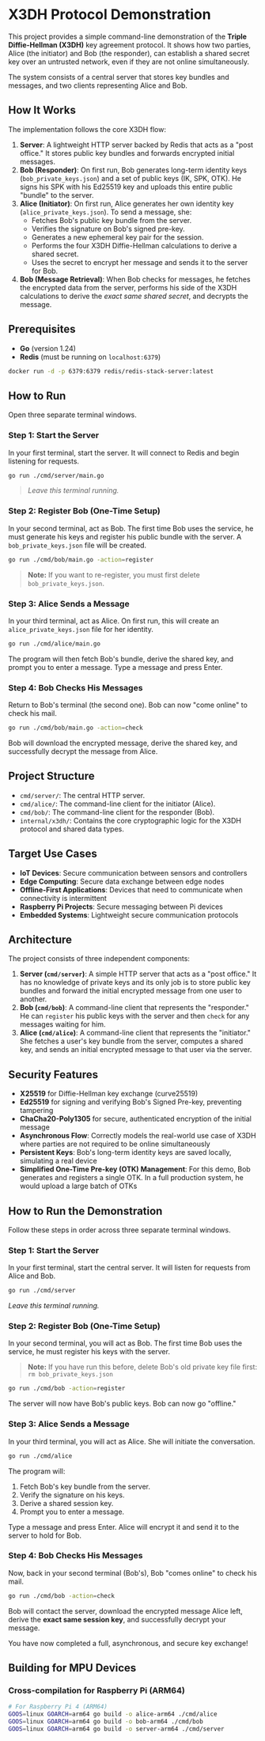 # X3DH Protocol Demonstration

This project provides a simple command-line demonstration of the **Triple Diffie-Hellman (X3DH)** key agreement protocol. It shows how two parties, Alice (the initiator) and Bob (the responder), can establish a shared secret key over an untrusted network, even if they are not online simultaneously.

The system consists of a central server that stores key bundles and messages, and two clients representing Alice and Bob.

## How It Works

The implementation follows the core X3DH flow:

1.  **Server**: A lightweight HTTP server backed by Redis that acts as a "post office." It stores public key bundles and forwards encrypted initial messages.
2.  **Bob (Responder)**: On first run, Bob generates long-term identity keys (`bob_private_keys.json`) and a set of public keys (IK, SPK, OTK). He signs his SPK with his Ed25519 key and uploads this entire public "bundle" to the server.
3.  **Alice (Initiator)**: On first run, Alice generates her own identity key (`alice_private_keys.json`). To send a message, she:
    *   Fetches Bob's public key bundle from the server.
    *   Verifies the signature on Bob's signed pre-key.
    *   Generates a new ephemeral key pair for the session.
    *   Performs the four X3DH Diffie-Hellman calculations to derive a shared secret.
    *   Uses the secret to encrypt her message and sends it to the server for Bob.
4.  **Bob (Message Retrieval)**: When Bob checks for messages, he fetches the encrypted data from the server, performs his side of the X3DH calculations to derive the *exact same shared secret*, and decrypts the message.

## Prerequisites

*   **Go** (version 1.24)
*   **Redis** (must be running on `localhost:6379`)
```bash
docker run -d -p 6379:6379 redis/redis-stack-server:latest
```

## How to Run

Open three separate terminal windows.

### Step 1: Start the Server

In your first terminal, start the server. It will connect to Redis and begin listening for requests.

```bash
go run ./cmd/server/main.go
```
> _Leave this terminal running._

### Step 2: Register Bob (One-Time Setup)

In your second terminal, act as Bob. The first time Bob uses the service, he must generate his keys and register his public bundle with the server. A `bob_private_keys.json` file will be created.

```bash
go run ./cmd/bob/main.go -action=register
```

> **Note:** If you want to re-register, you must first delete `bob_private_keys.json`.

### Step 3: Alice Sends a Message

In your third terminal, act as Alice. On first run, this will create an `alice_private_keys.json` file for her identity.

```bash
go run ./cmd/alice/main.go
```
The program will then fetch Bob's bundle, derive the shared key, and prompt you to enter a message. Type a message and press Enter.

### Step 4: Bob Checks His Messages

Return to Bob's terminal (the second one). Bob can now "come online" to check his mail.

```bash
go run ./cmd/bob/main.go -action=check
```
Bob will download the encrypted message, derive the shared key, and successfully decrypt the message from Alice.

## Project Structure

- `cmd/server/`: The central HTTP server.
- `cmd/alice/`: The command-line client for the initiator (Alice).
- `cmd/bob/`: The command-line client for the responder (Bob).
- `internal/x3dh/`: Contains the core cryptographic logic for the X3DH protocol and shared data types.

## **Target Use Cases**

- **IoT Devices**: Secure communication between sensors and controllers
- **Edge Computing**: Secure data exchange between edge nodes
- **Offline-First Applications**: Devices that need to communicate when connectivity is intermittent
- **Raspberry Pi Projects**: Secure messaging between Pi devices
- **Embedded Systems**: Lightweight secure communication protocols

## **Architecture**

The project consists of three independent components:

1.  **Server (`cmd/server`)**: A simple HTTP server that acts as a "post office." It has no knowledge of private keys and its only job is to store public key bundles and forward the initial encrypted message from one user to another.
2.  **Bob (`cmd/bob`)**: A command-line client that represents the "responder." He can `register` his public keys with the server and then `check` for any messages waiting for him.
3.  **Alice (`cmd/alice`)**: A command-line client that represents the "initiator." She fetches a user's key bundle from the server, computes a shared key, and sends an initial encrypted message to that user via the server.

## **Security Features**

- **X25519** for Diffie-Hellman key exchange (curve25519)
- **Ed25519** for signing and verifying Bob's Signed Pre-key, preventing tampering
- **ChaCha20-Poly1305** for secure, authenticated encryption of the initial message
- **Asynchronous Flow**: Correctly models the real-world use case of X3DH where parties are not required to be online simultaneously
- **Persistent Keys**: Bob's long-term identity keys are saved locally, simulating a real device
- **Simplified One-Time Pre-key (OTK) Management**: For this demo, Bob generates and registers a single OTK. In a full production system, he would upload a large batch of OTKs


## **How to Run the Demonstration**

Follow these steps in order across three separate terminal windows.

### Step 1: Start the Server

In your first terminal, start the central server. It will listen for requests from Alice and Bob.

```bash
go run ./cmd/server
```
_Leave this terminal running._

### Step 2: Register Bob (One-Time Setup)

In your second terminal, you will act as Bob. The first time Bob uses the service, he must register his keys with the server.

> **Note:** If you have run this before, delete Bob's old private key file first: `rm bob_private_keys.json`

```bash
go run ./cmd/bob -action=register
```
The server will now have Bob's public keys. Bob can now go "offline."

### Step 3: Alice Sends a Message

In your third terminal, you will act as Alice. She will initiate the conversation.

```bash
go run ./cmd/alice
```
The program will:
1.  Fetch Bob's key bundle from the server.
2.  Verify the signature on his keys.
3.  Derive a shared session key.
4.  Prompt you to enter a message.

Type a message and press Enter. Alice will encrypt it and send it to the server to hold for Bob.

### Step 4: Bob Checks His Messages

Now, back in your second terminal (Bob's), Bob "comes online" to check his mail.

```bash
go run ./cmd/bob -action=check
```
Bob will contact the server, download the encrypted message Alice left, derive the **exact same session key**, and successfully decrypt your message.

You have now completed a full, asynchronous, and secure key exchange! 

## **Building for MPU Devices**

### Cross-compilation for Raspberry Pi (ARM64)

```bash
# For Raspberry Pi 4 (ARM64)
GOOS=linux GOARCH=arm64 go build -o alice-arm64 ./cmd/alice
GOOS=linux GOARCH=arm64 go build -o bob-arm64 ./cmd/bob
GOOS=linux GOARCH=arm64 go build -o server-arm64 ./cmd/server
```